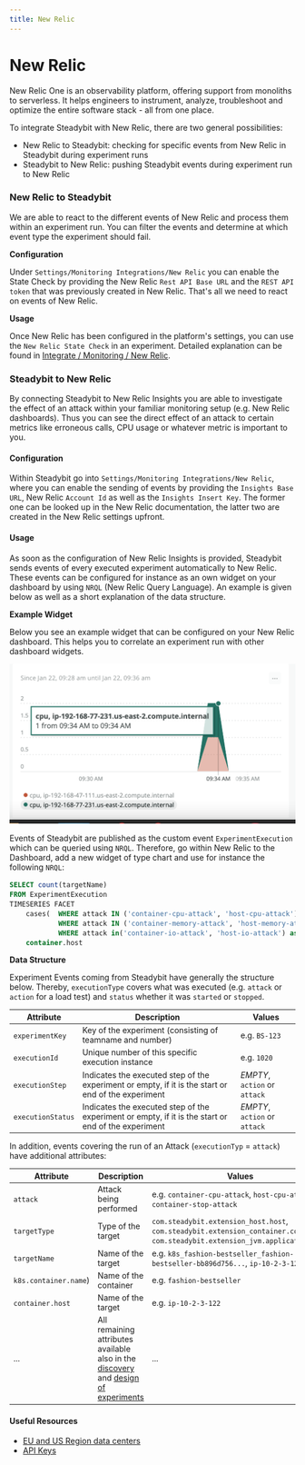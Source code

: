 ```yaml
---
title: New Relic
---
```


# New Relic

New Relic One is an observability platform, offering support from monoliths to serverless. It helps engineers to instrument, analyze, troubleshoot and optimize the entire software stack - all from one place.

To integrate Steadybit with New Relic, there are two general possibilities:

* New Relic to Steadybit: checking for specific events from New Relic in Steadybit during experiment runs
* Steadybit to New Relic: pushing Steadybit events during experiment run to New Relic

### New Relic to Steadybit

We are able to react to the different events of New Relic and process them within an experiment run. You can filter the events and determine at which event type the experiment should fail.

**Configuration**

Under `Settings/Monitoring Integrations/New Relic` you can enable the State Check by providing the New Relic `Rest API Base URL` and the `REST API token` that was previously created in New Relic. That's all we need to react on events of New Relic.

**Usage**

Once New Relic has been configured in the platform's settings, you can use the `New Relic State Check` in an experiment. Detailed explanation can be found in [Integrate / Monitoring / New Relic](../../integrate-with-steadybit/monitoring/newrelic.md).

### Steadybit to New Relic

By connecting Steadybit to New Relic Insights you are able to investigate the effect of an attack within your familiar monitoring setup (e.g. New Relic dashboards). Thus you can see the direct effect of an attack to certain metrics like erroneous calls, CPU usage or whatever metric is important to you.

#### Configuration

Within Steadybit go into `Settings/Monitoring Integrations/New Relic`, where you can enable the sending of events by providing the `Insights Base URL`, New Relic `Account Id` as well as the `Insights Insert Key`. The former one can be looked up in the New Relic documentation, the latter two are created in the New Relic settings upfront.

#### Usage

As soon as the configuration of New Relic Insights is provided, Steadybit sends events of every executed experiment automatically to New Relic. These events can be configured for instance as an own widget on your dashboard by using `NRQL` (New Relic Query Language). An example is given below as well as a short explanation of the data structure.

**Example Widget**

Below you see an example widget that can be configured on your New Relic dashboard. This helps you to correlate an experiment run with other dashboard widgets.

![New Relic Insights Example](new-relic-insights.png)

Events of Steadybit are published as the custom event `ExperimentExecution` which can be queried using `NRQL`. Therefore, go within New Relic to the Dashboard, add a new widget of type chart and use for instance the following `NRQL`:

```sql
SELECT count(targetName)
FROM ExperimentExecution
TIMESERIES FACET
    cases(  WHERE attack IN ('container-cpu-attack', 'host-cpu-attack') AS 'cpu',
            WHERE attack IN ('container-memory-attack', 'host-memory-attack') as 'memory',
            WHERE attack in('container-io-attack', 'host-io-attack') as 'IO'),
    container.host
```

**Data Structure**

Experiment Events coming from Steadybit have generally the structure below. Thereby, `executionType` covers what was executed (e.g. `attack` or `action` for a load test) and `status` whether it was `started` or `stopped`.

| Attribute         | Description                                                                                         | Values                        |
| ----------------- | --------------------------------------------------------------------------------------------------- | ----------------------------- |
| `experimentKey`   | Key of the experiment (consisting of teamname and number)                                           | e.g. `BS-123`                 |
| `executionId`     | Unique number of this specific execution instance                                                   | e.g. `1020`                   |
| `executionStep`   | Indicates the executed step of the experiment or empty, if it is the start or end of the experiment | _EMPTY_, `action` or `attack` |
| `executionStatus` | Indicates the executed step of the experiment or empty, if it is the start or end of the experiment | _EMPTY_, `action` or `attack` |

In addition, events covering the run of an Attack (`executionTyp` = `attack`) have additional attributes:

| Attribute             | Description                                                                                                                                                                | Values                                                                                                                        |
|-----------------------|----------------------------------------------------------------------------------------------------------------------------------------------------------------------------|-------------------------------------------------------------------------------------------------------------------------------|
| `attack`              | Attack being performed                                                                                                                                                     | e.g. `container-cpu-attack`, `host-cpu-attack`, `container-stop-attack`                                                       |
| `targetType`          | Type of the target                                                                                                                                                         | `com.steadybit.extension_host.host`, `com.steadybit.extension_container.container`, `com.steadybit.extension_jvm.application` |
| `targetName`          | Name of the target                                                                                                                                                         | e.g. `k8s_fashion-bestseller_fashion-bestseller-bb896d756...`, `ip-10-2-3-122`                                                |
| `k8s.container.name`) | Name of the container                                                                                                                                                      | e.g. `fashion-bestseller`                                                                                                     |
| `container.host`      | Name of the target                                                                                                                                                         | e.g. `ip-10-2-3-122`                                                                                                          |
| ...                   | All remaining attributes available also in the [discovery](../../concepts/discovery/README.md) and [design of experiments](../../use-steadybit/experiments/README.md) | ...                                                                                                                           |


#### Useful Resources

* [EU and US Region data centers](https://docs.newrelic.com/docs/using-new-relic/welcome-new-relic/get-started/our-eu-us-region-data-centers)
* [API Keys](https://docs.newrelic.com/docs/apis/get-started/intro-apis/types-new-relic-api-keys)

